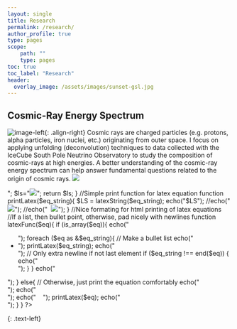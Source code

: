 ```yaml
---
layout: single
title: Research
permalink: /research/
author_profile: true
type: pages
scope:
    path: ""
    type: pages
toc: true
toc_label: "Research"
header:
  overlay_image: /assets/images/sunset-gsl.jpg
---
```


## Cosmic-Ray Energy Spectrum

![image-left](/assets/images/bdt-small.png){: .align-right} Cosmic rays are charged particles
(e.g. protons, alpha particles, iron nuclei, etc.) originating from outer space. I focus on
 applying unfolding (deconvolution) techniques to data collected with the IceCube South Pole Neutrino Observatory to study the composition of cosmic-rays at high energies. 
A better  understanding of the cosmic-ray energy spectrum can help answer fundamental questions related to the origin of cosmic rays.
<img align="" src="http://latex.codecogs.com/svg.latex?N_{\text{side}} = 256" style="border: 0;"/>


<?php 

//Latex php string variable
function latexString($eq_string,$align=""){
  //$ls="<img src=\"http://latex.codecogs.com/svg.latex?$eq_string\" style=\"border: 0;\"/>";
  $ls="<img align=\"$align\" src=\"http://latex.codecogs.com/svg.latex?$eq_string\" style=\"border: 0;\"/>";
  return $ls;
}

//Simple print function for latex equation
function printLatex($eq_string){
  $LS = latexString($eq_string);
  echo("$LS");
//echo("<img src=\"http://latex.codecogs.com/svg.latex?$eq_string\" style=\"border: 0;\"/>");
//echo("&nbsp <img src=\"http://latex.codecogs.com/svg.latex?$eq_string\" style=\"border: 0;\"/>");
}

//Nice formating for html printing of latex equations
//If a list, then bullet point, otherwise, pad nicely with newlines
function latexFunc($eq){
  if (is_array($eq)){
    echo("<ul>");
    foreach ($eq as &$eq_string){
      // Make a bullet list
      echo("<li>");
      printLatex($eq_string);
      echo("</li>");

      // Only extra newline if not last element
      if ($eq_string !== end($eq))
      {
        echo("<br/>");
      }
    }
    echo("</ul>");
  }
  else{
    // Otherwise, just print the equation comfortably
    echo("<br/>");
    echo("<br/>");
    echo("&nbsp&nbsp&nbsp&nbsp");
    printLatex($eq);
    echo("<br/>");
  }
}

?>

<?php printLatex("N_{\text{side}} = \\alpha"); ?>

{: .text-left}
